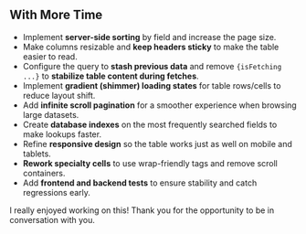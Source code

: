 ## With More Time
- Implement **server-side sorting** by field and increase the page size.
- Make columns resizable and **keep headers sticky** to make the table easier to read.
- Configure the query to **stash previous data** and remove `{isFetching ...}` to **stabilize table content during fetches**.
- Implement **gradient (shimmer) loading states** for table rows/cells to reduce layout shift.
- Add **infinite scroll pagination** for a smoother experience when browsing large datasets.
- Create **database indexes** on the most frequently searched fields to make lookups faster.
- Refine **responsive design** so the table works just as well on mobile and tablets.
- **Rework specialty cells** to use wrap-friendly tags and remove scroll containers.
- Add **frontend and backend tests** to ensure stability and catch regressions early.

I really enjoyed working on this! Thank you for the opportunity to be in conversation with you.
